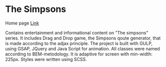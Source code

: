 # The Simpsons

Home page 
[Link](https://alinaandriychuk.github.io/Simpsons/app/)

Сontains entertainment and informational content on "The simpsons" series. It includes Drag and Drop game, the Simpsons qoute generator, that is made according to the adjax principle. The project is built with GULP, using GSAP, JQuery and Java Script for animation.  All classes were named according to BEM-metodology. It is adaptive for screen with min-width: 225px. Styles were written using SCSS.

